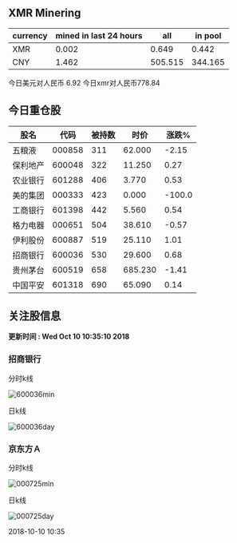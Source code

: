 ## XMR Minering

|currency|mined in last 24 hours|all|in pool|
|---|---|---|---|
|XMR|0.002|0.649|0.442|
|CNY|1.462|505.515|344.165|

今日美元对人民币 6.92	今日xmr对人民币778.84


## 今日重仓股 

|股名|代码|被持数|时价|涨跌%|
|---|---|---|---|---|
|五粮液|000858|311|62.000|-2.15|
|保利地产|600048|322|11.250|0.27|
|农业银行|601288|406|3.770|0.53|
|美的集团|000333|423|0.000|-100.0|
|工商银行|601398|442|5.560|0.54|
|格力电器|000651|504|38.610|-0.57|
|伊利股份|600887|519|25.110|1.01|
|招商银行|600036|530|29.600|0.68|
|贵州茅台|600519|658|685.230|-1.41|
|中国平安|601318|690|65.090|0.14|

## 关注股信息
**更新时间 : Wed Oct 10 10:35:10 2018**
### 招商银行 
分时k线

![600036min](http://image.sinajs.cn/newchart/min/n/sh600036.gif)

日k线

![600036day](http://image.sinajs.cn/newchart/daily/n/sh600036.gif)

### 京东方Ａ 
分时k线

![000725min](http://image.sinajs.cn/newchart/min/n/sz000725.gif)

日k线

![000725day](http://image.sinajs.cn/newchart/daily/n/sz000725.gif)

2018-10-10 10:35